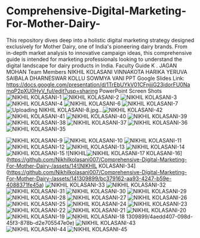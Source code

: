 # Comprehensive-Digital-Marketing-For-Mother-Dairy-
This repository dives deep into a holistic digital marketing strategy designed exclusively for Mother Dairy, one of India's pioneering dairy brands. From in-depth market analysis to innovative campaign ideas, this comprehensive guide is intended for marketing professionals looking to understand the digital landscape for dairy products in India.
Faculty Guide
K . JAGAN MOHAN
Team Members
NIKHIL KOLASANI
VINNAKOTA HARIKA
YERUVA SAIBALA DHARNESWAR
KOLLU SOWMYA VANI
PPT Google Slides Link: https://docs.google.com/presentation/d/1TrEbUYkV01CFnjjjG23idorFU0NamqP2pXU0HyV_fuI/edit?usp=sharing
PowerPoint Screen Shots
![NIKHIL KOLASANI-1](https://github.com/Nikhilkolasani007/Comprehensive-Digital-Marketing-For-Mother-Dairy-/assets/141309899/0f7d5651-dff2-4e4e-b087-0ab702b839dd)
![NIKHIL KOLASANI-2](https://github.com/Nikhilkolasani007/Comprehensive-Digital-Marketing-For-Mother-Dairy-/assets/141309899/9256aae7-e5a4-4d65-aace-393dc476cb41)
![NIKHIL KOLASANI-3](https://github.com/Nikhilkolasani007/Comprehensive-Digital-Marketing-For-Mother-Dairy-/assets/141309899/4b1e6f85-473c-4a5b-9e63-d221747886f3)
![NIKHIL KOLASANI-4](https://github.com/Nikhilkolasani007/Comprehensive-Digital-Marketing-For-Mother-Dairy-/assets/141309899/f7adf717-64aa-4e92-b7f3-3f09d9d85d35)
![NIKHIL KOLASANI-6](https://github.com/Nikhilkolasani007/Comprehensive-Digital-Marketing-For-Mother-Dairy-/assets/141309899/9806d463-4b57-45cb-8401-41b55213cfe3)
![NIKHIL KOLASANI-7](https://github.com/Nikhilkolasani007/Comprehensive-Digital-Marketing-For-Mother-Dairy-/assets/141309899/1244ac0f-96d8-4d44-a78d-19dd7bc4fc97)
![Uploading NIKHIL KOLASANI-8.jpg…]()![NIKHIL KOLASANI-42](https://github.com/Nikhilkolasani007/Comprehensive-Digital-Marketing-For-Mother-Dairy-/assets/141309899/4c04cd36-e85d-4e5f-8492-6fcbddaa3be7)
![NIKHIL KOLASANI-41](https://github.com/Nikhilkolasani007/Comprehensive-Digital-Marketing-For-Mother-Dairy-/assets/141309899/898308f1-0164-440e-b9f2-6cd8e73c56ae)
![NIKHIL KOLASANI-40](https://github.com/Nikhilkolasani007/Comprehensive-Digital-Marketing-For-Mother-Dairy-/assets/141309899/bdcae61e-681c-4221-8176-361acfed4ee0)
![NIKHIL KOLASANI-39](https://github.com/Nikhilkolasani007/Comprehensive-Digital-Marketing-For-Mother-Dairy-/assets/141309899/3f055f54-e944-496e-bb00-f4d5a1aad5b6)
![NIKHIL KOLASANI-38](https://github.com/Nikhilkolasani007/Comprehensive-Digital-Marketing-For-Mother-Dairy-/assets/141309899/a1169ab4-cd3b-496a-a95d-a4324b787712)
![NIKHIL KOLASANI-37](https://github.com/Nikhilkolasani007/Comprehensive-Digital-Marketing-For-Mother-Dairy-/assets/141309899/5eddb879-8b12-4625-bb98-d4310f745a02)
![NIKHIL KOLASANI-36](https://github.com/Nikhilkolasani007/Comprehensive-Digital-Marketing-For-Mother-Dairy-/assets/141309899/392145b7-70c4-4ebb-a2cd-8837a1bbe5a8)
![NIKHIL KOLASANI-35](https://github.com/Nikhilkolasani007/Comprehensive-Digital-Marketing-For-Mother-Dairy-/assets/141309899/ad2bc2c3-1a60-4829-a25e-3078858ba046)

![NIKHIL KOLASANI-9](https://github.com/Nikhilkolasani007/Comprehensive-Digital-Marketing-For-Mother-Dairy-/assets/141309899/5a6610f5-d4aa-40a4-b0f6-2f442842c939)
![NIKHIL KOLASANI-10](https://github.com/Nikhilkolasani007/Comprehensive-Digital-Marketing-For-Mother-Dairy-/assets/141309899/70480889-29e2-4c8f-8e09-6742381cbac1)
![NIKHIL KOLASANI-11](https://github.com/Nikhilkolasani007/Comprehensive-Digital-Marketing-For-Mother-Dairy-/assets/141309899/688e099c-030c-4f34-8d55-cb07a4941732)
![NIKHIL KOLASANI-12](https://github.com/Nikhilkolasani007/Comprehensive-Digital-Marketing-For-Mother-Dairy-/assets/141309899/952fac81-ff65-42c0-803e-7b2c9ad5ae65)
![NIKHIL KOLASANI-13](https://github.com/Nikhilkolasani007/Comprehensive-Digital-Marketing-For-Mother-Dairy-/assets/141309899/204c59bf-02ec-4077-9f14-43023cc746b9)
![NIKHIL KOLASANI-14](https://github.com/Nikhilkolasani007/Comprehensive-Digital-Marketing-For-Mother-Dairy-/assets/141309899/f310bcdf-cb33-4818-8b95-15c9ead6d4e2)
![NIKHIL KOLASANI-15](https://github.com/Nikhilkolasani007/Comprehensive-Digital-Marketing-For-Mother-Dairy-/assets/141309899/d821e68f-84b5-423b-adb2-9e6b2d5d3e41)
![NIKHIL![NIKHIL KOLASANI-17](https://github.com/Nikhilkolasani007/Comprehensive-Digital-Marketing-For-Mother-Dairy-/assets/141309899/0ef35d30-32cc-4558-9f98-500fb34d8b70)
 KOLASANI-16](https://github.com/Nikhilkolasani007/Comprehensive-Digital-Marketing-For-Mother-Dairy-/assets/14![NIKHIL KOLASANI-34](https://github.com/Nikhilkolasani007/Comprehensive-Digital-Marketing-For-Mother-Dairy-/assets/141309899/bc379162-aa93-4247-b59e-4088371fe45a)
![NIKHIL KOLASANI-33](https://github.com/Nikhilkolasani007/Comprehensive-Digital-Marketing-For-Mother-Dairy-/assets/141309899/3c0ccebf-ca8d-49bc-8232-dd56bedb2806)
![NIKHIL KOLASANI-32](https://github.com/Nikhilkolasani007/Comprehensive-Digital-Marketing-For-Mother-Dairy-/assets/141309899/7bfe79f3-c8dd-4871-aef2-c78ae21b4be5)
![NIKHIL KOLASANI-31](https://github.com/Nikhilkolasani007/Comprehensive-Digital-Marketing-For-Mother-Dairy-/assets/141309899/489e7b08-8bf6-4708-9104-5c901dde78dc)
![NIKHIL KOLASANI-30](https://github.com/Nikhilkolasani007/Comprehensive-Digital-Marketing-For-Mother-Dairy-/assets/141309899/73d9eb51-2bad-458a-82dd-e1d02fd8f7d6)
![NIKHIL KOLASANI-29](https://github.com/Nikhilkolasani007/Comprehensive-Digital-Marketing-For-Mother-Dairy-/assets/141309899/abdb1150-87cb-4a61-8042-d1c5fd875bc0)
![NIKHIL KOLASANI-28](https://github.com/Nikhilkolasani007/Comprehensive-Digital-Marketing-For-Mother-Dairy-/assets/141309899/4967c02a-c7a7-4cb2-9d9f-394b206d22b9)
![NIKHIL KOLASANI-27](https://github.com/Nikhilkolasani007/Comprehensive-Digital-Marketing-For-Mother-Dairy-/assets/141309899/5c59ec78-a032-4c88-9be3-7533de8fbc76)
![NIKHIL KOLASANI-26](https://github.com/Nikhilkolasani007/Comprehensive-Digital-Marketing-For-Mother-Dairy-/assets/141309899/7a761345-eaa1-4127-8a68-06c1c312abb8)
![NIKHIL KOLASANI-25](https://github.com/Nikhilkolasani007/Comprehensive-Digital-Marketing-For-Mother-Dairy-/assets/141309899/5e41b9a2-3e87-4813-a197-0306148dbb13)
![NIKHIL KOLASANI-24](https://github.com/Nikhilkolasani007/Comprehensive-Digital-Marketing-For-Mother-Dairy-/assets/141309899/5e98ac48-925f-41b8-af9b-58a279c96929)
![NIKHIL KOLASANI-23](https://github.com/Nikhilkolasani007/Comprehensive-Digital-Marketing-For-Mother-Dairy-/assets/141309899/cc358cd4-404b-4d8a-8a90-e852592fc5b4)
![NIKHIL KOLASANI-22](https://github.com/Nikhilkolasani007/Comprehensive-Digital-Marketing-For-Mother-Dairy-/assets/141309899/73590cbf-4808-4fa1-9443-f2e594edb016)
![NIKHIL KOLASANI-21](https://github.com/Nikhilkolasani007/Comprehensive-Digital-Marketing-For-Mother-Dairy-/assets/141309899/37dbf904-c5ac-452b-b1c8-1e44884bcff2)
![NIKHIL KOLASANI-20](https://github.com/Nikhilkolasani007/Comprehensive-Digital-Marketing-For-Mother-Dairy-/assets/141309899/87b57f0d-4260-4903-a23a-ef8df0c6558f)
![NIKHIL KOLASANI-19](https://github.com/Nikhilkolasani007/Comprehensive-Digital-Marketing-For-Mother-Dairy-/assets/141309899/87846bd4-97ae-4f68-844c-cdca669e11e8)
![NIKHIL KOLASANI-18](https://github.com/Nikhilkolasani007/Comprehensive-Digital-Marketing-For-Mother-Dairy-/assets/141309899/218b9fe7-c7f1-4c33-87c0-ee0651cf9e86)
1309899/4aedd407-098d-45f3-878b-d2e705547e0e)
![NIKHIL KOLASANI-43](https://github.com/Nikhilkolasani007/Comprehensive-Digital-Marketing-For-Mother-Dairy-/assets/141309899/d3d6e850-14b3-4edc-8235-a6bd905416f2)
![NIKHIL KOLASANI-44](https://github.com/Nikhilkolasani007/Comprehensive-Digital-Marketing-For-Mother-Dairy-/assets/141309899/67625c1f-8347-4b2b-b8f6-6213805d64c9)
![NIKHIL KOLASANI-45](https://github.com/Nikhilkolasani007/Comprehensive-Digital-Marketing-For-Mother-Dairy-/assets/141309899/653adec3-76bb-415e-b965-2f2cb2ca92eb)
